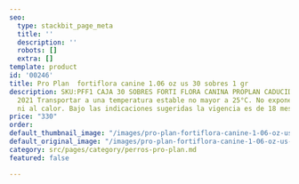 ```yaml
---
seo:
  type: stackbit_page_meta
  title: ''
  description: ''
  robots: []
  extra: []
template: product
id: '00246'
title: Pro Plan  fortiflora canine 1.06 oz us 30 sobres 1 gr
description: SKU:PFF1 CAJA 30 SOBRES FORTI FLORA CANINA PROPLAN CADUCIDAD Septiembre
  2021 Transportar a una temperatura estable no mayor a 25°C. No exponer a la luz
  ni al calor. Bajo las indicaciones sugeridas la vigencia es de 18 meses.
price: "330"
order: 
default_thumbnail_image: "/images/pro-plan-fortiflora-canine-1-06-oz-us-30-sobres-1-gr.png"
default_original_image: "/images/pro-plan-fortiflora-canine-1-06-oz-us-30-sobres-1-gr.png"
category: src/pages/category/perros-pro-plan.md
featured: false

---
```


